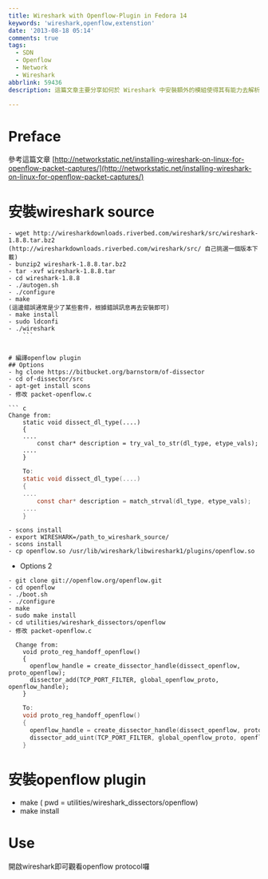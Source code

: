 ```yaml
---
title: Wireshark with Openflow-Plugin in Fedora 14
keywords: 'wireshark,openflow,extenstion'
date: '2013-08-18 05:14'
comments: true
tags:
  - SDN
  - Openflow
  - Network
  - Wireshark
abbrlink: 59436
description: 這篇文章主要分享如何於 Wireshark 中安裝額外的模組使得其有能力去解析 OpenFlow 的封包結構，對於研究 Openflow 的人來說這是一個很好使用的工具，能夠觀察 Switch to Controller, Controller to Switch 等各種封包.

---
```


# Preface

參考這篇文章
[http://networkstatic.net/installing-wireshark-on-linux-for-openflow-packet-captures/](http://networkstatic.net/installing-wireshark-on-linux-for-openflow-packet-captures/)

# 安裝wireshark source
```bash=
- wget http://wiresharkdownloads.riverbed.com/wireshark/src/wireshark-1.8.8.tar.bz2
(http://wiresharkdownloads.riverbed.com/wireshark/src/ 自己挑選一個版本下載)
- bunzip2 wireshark-1.8.8.tar.bz2  
- tar -xvf wireshark-1.8.8.tar
- cd wireshark-1.8.8
- ./autogen.sh
- ./configure
- make
(這邊錯誤通常是少了某些套件，根據錯誤訊息再去安裝即可)
- make install
- sudo ldconfi
- ./wireshark
    ```


# 編譯openflow plugin
## Options 
- hg clone https://bitbucket.org/barnstorm/of-dissector
- cd of-dissector/src
- apt-get install scons
- 修改 packet-openflow.c

``` c
Change from:
    static void dissect_dl_type(....)  
    {    
    ....
    	const char* description = try_val_to_str(dl_type, etype_vals);
    ....
    }
```
    

``` c
    To:
    static void dissect_dl_type(....)  
    {    
    ....
    	const char* description = match_strval(dl_type, etype_vals);
    ....
    }
```

```bash=
- scons install
- export WIRESHARK=/path_to_wireshark_source/
- scons install
- cp openflow.so /usr/lib/wireshark/libwireshark1/plugins/openflow.so
```

* Options 2
```bash=
- git clone git://openflow.org/openflow.git
- cd openflow
- ./boot.sh
- ./configure
- make
- sudo make install
- cd utilities/wireshark_dissectors/openflow
- 修改 packet-openflow.c
```

``` 
  Change from:
    void proto_reg_handoff_openflow()   
    {    
      openflow_handle = create_dissector_handle(dissect_openflow, proto_openflow);    
      dissector_add(TCP_PORT_FILTER, global_openflow_proto, openflow_handle); 
    }
```
    

``` c
    To:
    void proto_reg_handoff_openflow()
    {
      openflow_handle = create_dissector_handle(dissect_openflow, proto_openflow);
      dissector_add_uint(TCP_PORT_FILTER, global_openflow_proto, openflow_handle);
    }
```

# 安裝openflow plugin
- make ( pwd = utilities/wireshark_dissectors/openflow)
- make install
 
# Use
開啟wireshark即可觀看openflow protocol囉
